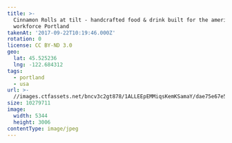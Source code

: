 ```yaml
---
title: >-
  Cinnamon Rolls at tilt - handcrafted food & drink built for the american
  workforce Portland
takenAt: '2017-09-22T10:19:46.000Z'
rotation: 0
license: CC BY-ND 3.0
geo:
  lat: 45.525236
  lng: -122.684312
tags:
  - portland
  - usa
url: >-
  //images.ctfassets.net/bncv3c2gt878/1ALLEEpEMMiqsKemKSamaY/dae75e67e51ea490d784123db8d6f5ea/cinnamon-rolls-at-tilt---handcrafted-food--drink-built-for-the-american-workforce-portland_37287172632_o
size: 10279711
image:
  width: 5344
  height: 3006
contentType: image/jpeg
---
```


